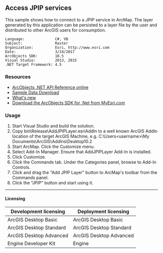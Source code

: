 ## Access JPIP services

This sample shows how to connect to a JPIP service in ArcMap. The layer generated by this application can be persisted to a layer file by the user and distributed to other ArcGIS users for consumption.  


<!-- TODO: Fill this section below with metadata about this sample-->
```
Language:              C#, VB
Subject:               Raster
Organization:          Esri, http://www.esri.com
Date:                  3/24/2017
ArcObjects SDK:        10.5
Visual Studio:         2013, 2015
.NET Target Framework: 4.5
```

### Resources

* [ArcObjects .NET API Reference online](http://desktop.arcgis.com/en/arcobjects/latest/net/webframe.htm)  
* [Sample Data Download](../../releases)  
* [What's new](http://desktop.arcgis.com/en/arcobjects/latest/net/webframe.htm#05247c04-bfd9-4e36-ae09-bc6e833c3b14.htm)  
* [Download the ArcObjects SDK for .Net from MyEsri.com](https://my.esri.com/)  

### Usage
1. Start Visual Studio and build the solution.  
1. Copy bin\Release\AddJPIPLayer.esriAddIn to a well known ArcGIS AddIn location of the target ArcGIS Machine, e.g. C:\Users\<username>\My Documents\ArcGIS\AddIns\Desktop10.2  
1. Start ArcMap. Click the Customize menu.  
1. Select Add-In Manager. Ensure that AddJPIPLayer Add-In is installed.  
1. Click Customize.  
1. Click the Commands tab. Under the Categories panel, browse to Add-In Controls.   
1. Click and drag the "Add JPIP Layer" button to ArcMap's toolbar from the Commands panel.  
1. Click the "JPIP" button and start using it.   









---------------------------------

#### Licensing  
| Development licensing | Deployment licensing | 
| ------------- | ------------- | 
| ArcGIS Desktop Basic | ArcGIS Desktop Basic |  
| ArcGIS Desktop Standard | ArcGIS Desktop Standard |  
| ArcGIS Desktop Advanced | ArcGIS Desktop Advanced |  
| Engine Developer Kit | Engine |  


